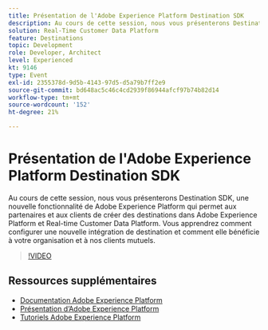 ```yaml
---
title: Présentation de l'Adobe Experience Platform Destination SDK
description: Au cours de cette session, nous vous présenterons Destination SDK, une nouvelle fonctionnalité de Adobe Experience Platform qui permet aux partenaires et aux clients de créer des destinations dans Adobe Experience Platform et Real-time Customer Data Platform. Vous apprendrez comment configurer une nouvelle intégration de destination et comment elle bénéficie à votre organisation et à nos clients mutuels.
solution: Real-Time Customer Data Platform
feature: Destinations
topic: Development
role: Developer, Architect
level: Experienced
kt: 9146
type: Event
exl-id: 2355378d-9d5b-4143-97d5-d5a79b7ff2e9
source-git-commit: bd648ac5c46c4cd2939f86944afcf97b74b82d14
workflow-type: tm+mt
source-wordcount: '152'
ht-degree: 21%

---
```


# Présentation de l&#39;Adobe Experience Platform Destination SDK

Au cours de cette session, nous vous présenterons Destination SDK, une nouvelle fonctionnalité de Adobe Experience Platform qui permet aux partenaires et aux clients de créer des destinations dans Adobe Experience Platform et Real-time Customer Data Platform. Vous apprendrez comment configurer une nouvelle intégration de destination et comment elle bénéficie à votre organisation et à nos clients mutuels.


>[!VIDEO](https://video.tv.adobe.com/v/337583/?quality=12&learn=on&hidetitle=true)

## Ressources supplémentaires

- [Documentation Adobe Experience Platform](https://experienceleague.adobe.com/docs/experience-platform.html?lang=fr)
- [Présentation d’Adobe Experience Platform](https://experienceleague.adobe.com/docs/experience-platform/landing/home.html?lang=fr)
- [Tutoriels Adobe Experience Platform](https://experienceleague.adobe.com/docs/platform-learn/tutorials/overview.html?lang=fr)

